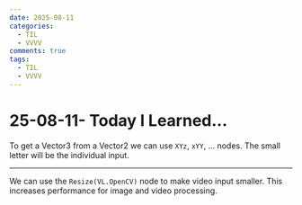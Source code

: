 ```yaml
---
date: 2025-08-11
categories:
  - TIL
  - VVVV
comments: true
tags:
  - TIL
  - VVVV
---
```


# 25-08-11- Today I Learned...
To get a Vector3 from a Vector2 we can use `XYz`, `xYY`, ... nodes. The small letter will be the individual input.

---
We can use the `Resize(VL.OpenCV)` node to make video input smaller. This increases performance for image and video processing. 
